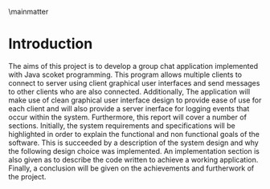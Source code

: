 \mainmatter

# Introduction

The aims of this project is to develop a group chat application implemented with Java scoket
programming. This program allows multiple clients to connect to server using client graphical user interfaces
and send messages to other clients who are also connected. Additionally, The application will make use of clean graphical 
user interface design to provide ease of use for each client and will also provide a server inerface
for logging events that occur within the system. Furthermore, this report will cover a number of sections. Initially, the
system requirements and specifications will be highlighted in order to explain the functional and non functional goals of the software. 
This is succeeded by a description of the system design and why the following design choice was implemented. An implementation
section is also given as to describe the code written to achieve a working application. Finally, a conclusion will be given on the
achievements and furtherwork of the project.

